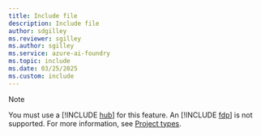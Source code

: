 ```yaml
---
title: Include file
description: Include file
author: sdgilley
ms.reviewer: sgilley
ms.author: sgilley
ms.service: azure-ai-foundry
ms.topic: include
ms.date: 03/25/2025
ms.custom: include
---
```


> [!NOTE]
> You must use a [!INCLUDE [hub](hub-project-name.md)] for this feature. An [!INCLUDE [fdp](fdp-project-name.md)] is not supported. For more information, see [Project types](../what-is-azure-ai-foundry.md#project-types).